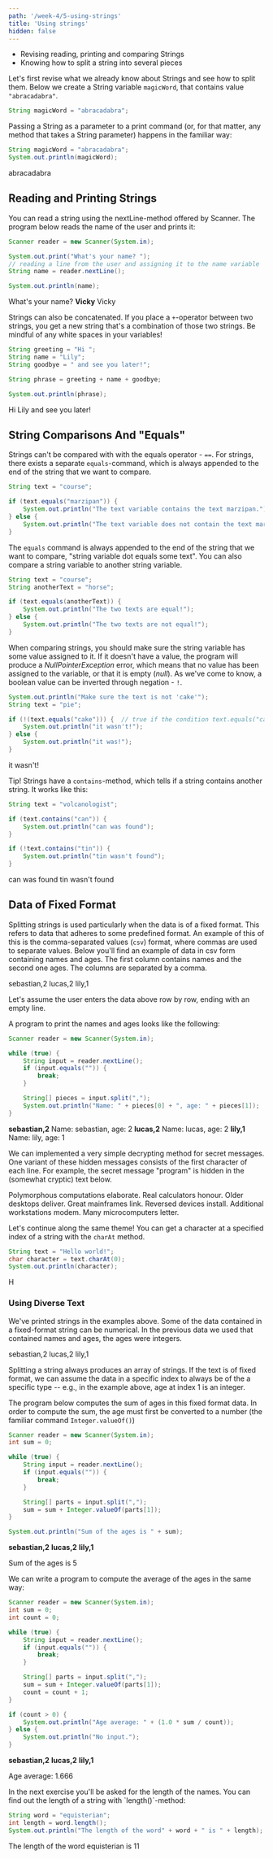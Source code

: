 ```yaml
---
path: '/week-4/5-using-strings'
title: 'Using strings'
hidden: false
---
```


<text-box variant='learningObjectives' name='Learning Objectives'>

- Revising reading, printing and comparing Strings
- Knowing how to split a string into several pieces

</text-box>

Let's first revise what we already know about Strings and see how to split them. Below we create a String variable `magicWord`, that contains value `"abracadabra"`.

```java
String magicWord = "abracadabra";
```

Passing a String as a parameter to a print command (or, for that matter, any method that takes a String parameter) happens in the familiar way:

```java
String magicWord = "abracadabra";
System.out.println(magicWord);
```

<sample-output>

abracadabra

</sample-output>

## Reading and Printing Strings
You can read a string using the nextLine-method offered by Scanner. The program below reads the name of the user and prints it:

```java
Scanner reader = new Scanner(System.in);

System.out.print("What's your name? ");
// reading a line from the user and assigning it to the name variable
String name = reader.nextLine();

System.out.println(name);
```

<sample-output>

What's your name? **Vicky**
Vicky

</sample-output>

Strings can also be concatenated. If you place a `+`-operator between two strings, you get a new string that's a combination of those two strings. Be mindful of any white spaces in your variables!

```java
String greeting = "Hi ";
String name = "Lily";
String goodbye = " and see you later!";

String phrase = greeting + name + goodbye;

System.out.println(phrase);
```

<sample-output>

Hi Lily and see you later!

</sample-output>

## String Comparisons And "Equals"
Strings can't be compared with with the equals operator - `==`. For strings, there exists a separate `equals`-command, which is always appended to the end of the string that we want to compare.

```java
String text = "course";

if (text.equals("marzipan")) {
    System.out.println("The text variable contains the text marzipan.");
} else {
    System.out.println("The text variable does not contain the text marzipan.");
}
```

The `equals` command is always appended to the end of the string that we want to compare, "string variable dot equals some text". You can also compare a string variable to another string variable.

```java
String text = "course";
String anotherText = "horse";

if (text.equals(anotherText)) {
    System.out.println("The two texts are equal!");
} else {
    System.out.println("The two texts are not equal!");
}
```

When comparing strings, you should make sure the string variable has some value assigned to it. If it doesn't have a value, the program will produce a _NullPointerException_ error, which means that no value has been assigned to the variable, or that it is empty (_null_).
As we've come to know, a boolean value can be inverted through negation - `!`.

```java
System.out.println("Make sure the text is not 'cake'");
String text = "pie";

if (!(text.equals("cake"))) {  // true if the condition text.equals("cake") is false
    System.out.println("it wasn't!");
} else {
    System.out.println("it was!");
}
```

<sample-output>

it wasn't!

</sample-output>

Tip! Strings have a `contains`-method, which tells if a string contains another string. It works like this:

```java
String text = "volcanologist";

if (text.contains("can")) {
    System.out.println("can was found");
}

if (!text.contains("tin")) {
    System.out.println("tin wasn't found");
}
```

<sample-output>

can was found
tin wasn't found

</sample-output>

## Data of Fixed Format
Splitting strings is used particularly when the data is of a fixed format. This refers to data that adheres to some predefined format. An example of this of this is the comma-separated values (`csv`) format, where commas are used to separate values. Below you'll find an example of data in csv form containing names and ages. The first column contains names and the second one ages. The columns are separated by a comma.

<sample-data>

sebastian,2
lucas,2
lily,1

</sample-data>

Let's assume the user enters the data above row by row, ending with an empty line.

A program to print the names and ages looks like the following:

```java
Scanner reader = new Scanner(System.in);

while (true) {
    String input = reader.nextLine();
    if (input.equals("")) {
        break;
    }

    String[] pieces = input.split(",");
    System.out.println("Name: " + pieces[0] + ", age: " + pieces[1]);
}
```

<sample-output>

**sebastian,2**
Name: sebastian, age: 2
**lucas,2**
Name: lucas, age: 2
**lily,1**
Name: lily, age: 1

</sample-output>

<text-box type="info" name="Secret messages">

We can implemented a very simple decrypting method for secret messages. One variant of these hidden messages consists of the first character of each line. For example, the secret message "program" is hidden in the (somewhat cryptic) text below.

<sample-data>

<!-- Older desktops deliver.
Huge mainframes link.
Juicy calculators honour.
Electronic devices install.
Laborious computations elaborate.
Many microcomputers letter.
Additional workstations modem. -->

Polymorphous computations elaborate.
Real calculators honour.
Older desktops deliver.
Great mainframes link.
Reversed devices install.
Additional workstations modem.
Many microcomputers letter.

</sample-data>

Let's continue along the same theme! You can get a character at a specified index of a string with the `charAt` method.

```java
String text = "Hello world!";
char character = text.charAt(0);
System.out.println(character);
```

<sample-output>

H

</sample-output>

</text-box>

### Using Diverse Text
We've printed strings in the examples above. Some of the data contained in a fixed-format string can be numerical. In the previous data we used that contained names and ages, the ages were integers.

<sample-data>

sebastian,2
lucas,2
lily,1

</sample-data>

Splitting a string always produces an array of strings. If the text is of fixed format, we can assume the data in a specific index to always be of the a specific type -- e.g., in the example above, age at index 1 is an integer.

The program below computes the sum of ages in this fixed format data. In order to compute the sum, the age must first be converted to a number (the familiar command `Integer.valueOf()`)

```java
Scanner reader = new Scanner(System.in);
int sum = 0;

while (true) {
    String input = reader.nextLine();
    if (input.equals("")) {
        break;
    }

    String[] parts = input.split(",");
    sum = sum + Integer.valueOf(parts[1]);
}

System.out.println("Sum of the ages is " + sum);
```

<sample-output>

**sebastian,2**
**lucas,2**
**lily,1**

Sum of the ages is 5

</sample-output>

We can write a program to compute the average of the ages in the same way:

```java
Scanner reader = new Scanner(System.in);
int sum = 0;
int count = 0;

while (true) {
    String input = reader.nextLine();
    if (input.equals("")) {
        break;
    }

    String[] parts = input.split(",");
    sum = sum + Integer.valueOf(parts[1]);
    count = count + 1;
}

if (count > 0) {
    System.out.println("Age average: " + (1.0 * sum / count));
} else {
    System.out.println("No input.");
}
```

<sample-output>

**sebastian,2**
**lucas,2**
**lily,1**

Age average: 1.666

</sample-output>

<text-box type="hint" name="Length of string">
In the next exercise you'll be asked for the length of the names. You can find out the length of a string with `length()`-method:

```java
String word = "equisterian";
int length = word.length();
System.out.println("The length of the word" + word + " is " + length);
```

<sample-output>

The length of the word equisterian is 11

</sample-output>

</text-box>
